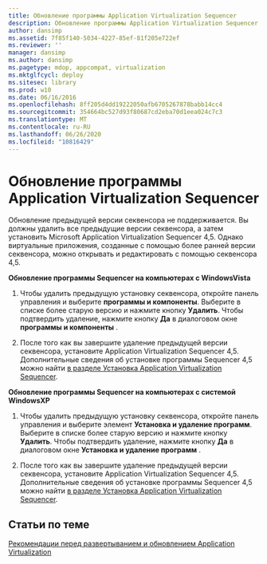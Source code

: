 ```yaml
---
title: Обновление программы Application Virtualization Sequencer
description: Обновление программы Application Virtualization Sequencer
author: dansimp
ms.assetid: 7f85f140-5034-4227-85ef-81f205e722ef
ms.reviewer: ''
manager: dansimp
ms.author: dansimp
ms.pagetype: mdop, appcompat, virtualization
ms.mktglfcycl: deploy
ms.sitesec: library
ms.prod: w10
ms.date: 06/16/2016
ms.openlocfilehash: 8ff205d4dd19222050afb6705267878babb14cc4
ms.sourcegitcommit: 354664bc527d93f80687cd2eba70d1eea024c7c3
ms.translationtype: MT
ms.contentlocale: ru-RU
ms.lasthandoff: 06/26/2020
ms.locfileid: "10816429"
---
```

# Обновление программы Application Virtualization Sequencer


Обновление предыдущей версии секвенсора не поддерживается. Вы должны удалить все предыдущие версии секвенсора, а затем установить Microsoft Application Virtualization Sequencer 4,5. Однако виртуальные приложения, созданные с помощью более ранней версии секвенсора, можно открывать и редактировать с помощью секвенсора 4,5.

**Обновление программы Sequencer на компьютерах с WindowsVista**

1.  Чтобы удалить предыдущую установку секвенсора, откройте панель управления и выберите **программы и компоненты**. Выберите в списке более старую версию и нажмите кнопку **Удалить**. Чтобы подтвердить удаление, нажмите кнопку **Да** в диалоговом окне **программы и компоненты** .

2.  После того как вы завершите удаление предыдущей версии секвенсора, установите Application Virtualization Sequencer 4,5. Дополнительные сведения об установке программы Sequencer 4,5 можно найти [в разделе Установка Application Virtualization Sequencer](how-to-install-the-application-virtualization-sequencer.md).

**Обновление программы Sequencer на компьютерах с системой WindowsXP**

1.  Чтобы удалить предыдущую установку секвенсора, откройте панель управления и выберите элемент **Установка и удаление программ**. Выберите в списке более старую версию и нажмите кнопку **Удалить**. Чтобы подтвердить удаление, нажмите кнопку **Да** в диалоговом окне **Установка и удаление программ** .

2.  После того как вы завершите удаление предыдущей версии секвенсора, установите Application Virtualization Sequencer 4,5. Дополнительные сведения об установке программы Sequencer 4,5 можно найти [в разделе Установка Application Virtualization Sequencer](how-to-install-the-application-virtualization-sequencer.md).

## Статьи по теме


[Рекомендации перед развертыванием и обновлением Application Virtualization](application-virtualization-deployment-and-upgrade-considerations.md)

 

 





